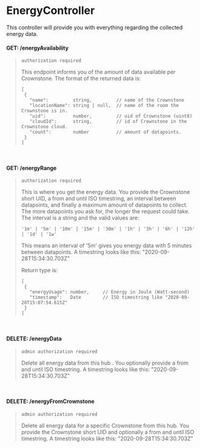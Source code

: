 # EnergyController

This controller will provide you with everything regarding the collected energy data.

#### GET: /energyAvailability

> `authorization required`
>
> This endpoint informs you of the amount of data available per Crownstone.
> The format of the returned data is:
>```
>[
>  {
>    "name":         string,         // name of the Crownstone
>    "locationName": string | null,  // name of the room the Crownstone is in.
>    "uid":          number,         // uid of Crownstone (uint8)
>    "cloudId":      string,         // id of Crownstone in the Crownstone cloud.
>    "count":        number          // amount of datapoints.
>  }
>]
>```

<br/>

#### GET: /energyRange

> `authorization required`
>
> This is where you get the energy data. You provide the Crownstone short UID, a from and until ISO timestring, an interval between datapoints, and finally a maximum amount of datapoints to collect.
> The more datapoints you ask for, the longer the request could take. The interval is a string and the valid values are:
> ```
> '1m' | '5m' | '10m' | '15m' | '30m' | '1h' | '3h' | '6h' | '12h' | '1d' | '1w'
> ```
> This means an interval of '5m' gives you energy data with 5 minutes between datapoints.
> A timestring looks like this: "2020-09-28T15:34:30.703Z"
>
>Return type is:
>```
>[
>  {
>    "energyUsage": number,     // Energy in Joule (Watt-second)
>    "timestamp":   Date        // ISO timestring like "2020-09-28T15:07:54.615Z"
>  }
>]
>```

<br/>

#### DELETE: /energyData

> `admin authorization required`
>
> Delete all energy data from this hub . You optionally provide a from and until ISO timestring.
> A timestring looks like this: "2020-09-28T15:34:30.703Z"

<br/>

#### DELETE: /energyFromCrownstone

> `admin authorization required`
>
> Delete all energy data for a specific Crownstone from this hub. You provide the Crownstone short UID and optionally a from and until ISO timestring.
> A timestring looks like this: "2020-09-28T15:34:30.703Z"

<br/>
